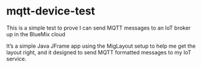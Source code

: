 # mqtt-device-test

This is a simple test to prove I can send MQTT messages to an IoT broker up in the BlueMix cloud

It’s a simple Java JFrame app using the MigLayout setup to help me get the layout right, 
and it designed to send MQTT formatted messages to my IoT service.